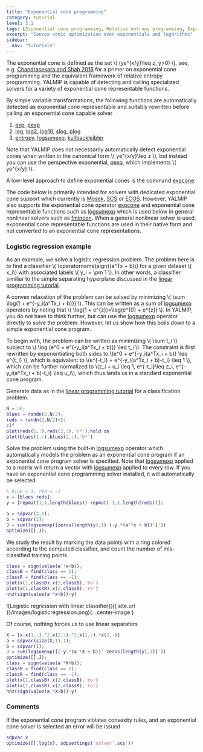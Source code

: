```yaml
---
title: "Exponential cone programming"
category: tutorial
level: 3.1
tags: [Exponential cone programming, Relative entropy programming, Exponential and logarithmic functions, Logistic regression, Classification]
excerpt: "Convex conic optimization over exponentials and logarithms"
sidebar:
  nav: "tutorials"
---
```


The exponential cone is defined as the set \\(  (ye^{x/y}\leq z, y>0) \\), see, e.g. [Chandrasekara and Shah 2016](/reference/chandrasekaran2016) for a primer on exponential cone programming and the equivalent framework of relative entropy programming. YALMIP is capable of detecting and calling specialized solvers for a variety of exponential cone representable functions. 

By simple variable transformations, the following functions are automatically detected as exponential cone representable and suitably rewritten before calling an exponential cone capable solver

1. [exp](/command/exp), [pexp](/command/pexp)
2. [log](/command/log), [log2](/command/log), [log10](/command/log), [slog](/command/log), [plog](/command/plog)
3. [entropy](/command/entropy), [logsumexp](/command/logsumexp), [kullbackleibler](/command/kullbackleibler)

Note that YALMIP does not necessarily automatically detect exponential cones when written in the canonical form \\( ye^{x/y}\leq z \\), but instead you can use the perspective exponential, [pexp](/command/pexp), which implements  \\( ye^{x/y} \\).

A low-level approach to define exponential cones is the command [expcone](/command/expcone).

The code below is primarily intended for solvers with dedicated exponential cone support which currently is [Mosek](/solver/mosek), [SCS](/solver/scs) or [ECOS](/solver/ecos). However, YALMIP also supports the exponential cone operator [expcone](/command/expcone) and exponential cone representable functions such as [logsumexp](/command/logsumexp) which is used below in general nonlinear solvers such as [fmincon](/solver/fmincon). When a general nonlinear solver is used, exponential cone representable functions are used in their native form and not converted to an exponential cone representations.

### Logistic regression example

As an example, we solve a logistic regression problem. The problem here is to find a classifier \\( \operatorname{sign}(a^Tx + b)\\) for a given dataset \\( x_i\\) with associated labels \\( y_i = \pm 1 \\). In other words, a classifier similiar to the simple separating hyperplane discussed in the [linear programming tutorial](/tutorial/linearprogramming). 

A convex relaxation of the problem can be solved by minimizing \\( \sum \log(1 + e^{-y_i(a^Tx_i + b)}) \\). This can be written as a sum of [logsumexp](/command/logsumexp) operators by noting that \\( \log(1 + e^{z})=\log(e^{0} + e^{z}) \\). In YALMIP, you do not have to think further, but can use the [logsumexp](/command/logsumexp) operator directly to solve the problem. However, let us show how this boils down to a simple exponential cone program.

To begin with, the problem can be written as minimizing \\( \sum t_i \\) subject to \\( \log (e^0 + e^{-y_i(a^Tx_i + b)}) \leq t_i \\). The constraint is first rewritten by exponentiating both sides to  \\(e^0 + e^{-y_i(a^Tx_i + b)} \leq e^{t_i} \\), which is equivalent to  \\(e^{-t_i} + e^{-y_i(a^Tx_i + b)-t_i} \leq 1 \\), which can be further normalized to \\(z_i + u_i \leq 1, e^{-t_i}\leq z_i, e^{-y_i(a^Tx_i + b)-t_i} \leq u_i\\), which thus lands us in a standard exponential cone program.

Generate data as in the [linear programming tutorial](/tutorial/linearprogramming) for a classification problem. 

````matlab
N = 50;
blues = randn(2,N/2);  
reds = randn(2,N/2)+2;
clf
plot(reds(1,:),reds(2,:),'r*');hold on
plot(blues(1,:),blues(2,:),'b*')
````

Solve the problem using the built-in [logsumexp](/command/logsumexp) operator which automatically models the problem as an exponential cone program if an exponential cone program solver is specified. Note that [logsumexp](/command/logsumexp) applied to a matrix will return a vector with  [logsumexp](/command/logsumexp) applied to every row. If you have an exponential cone programming solver installed, it will automatically be selected.

````matlab
% blue = 1, red = -1
x = [blues reds];
y = [repmat(1,1,length(blues)) repmat(-1,1,length(reds))];

a = sdpvar(2,1);
b = sdpvar(1);
J = sum(logsumexp([zeros(length(y),1) (-y.*(a'*x + b))']'))
optimize([],J);
````

We study the result by marking the data points with a ring colored according to the computed classifier, and count the number of mis-classified training points

````matlab
class = sign(value(a'*x+b));
classB = find(class == 1);
classR = find(class == -1);
plot(x(1,classB),x(2,classB),'bo')
plot(x(1,classR),x(2,classR),'ro')
nnz(sign(value(a'*x+b))-y)
````

![Logistic regression with linear classifier]({{ site.url }}/images/logisticregression.png){: .center-image }

Of course, nothing forces us to use linear separators

````matlab
X = [x;x(1,:).^2;x(2,:).^2;x(1,:).*x(2,:)]
a = sdpvar(size(X,1),1);
b = sdpvar(1);
J = sum(logsumexp([(-y.*(a'*X + b))' zeros(length(y),1)]'))
optimize([],J);
class = sign(value(a'*X+b));
classB = find(class == 1);
classR = find(class == -1);
plot(x(1,classB),x(2,classB),'bo')
plot(x(1,classR),x(2,classR),'ro')
nnz(sign(value(a'*X+b))-y)
````


### Comments

If the exponential cone program violates convexity rules, and an exponential cone solver is selected an error will be issued

````matlab
sdpvar x
optimize([],log(x), sdpsettings('solver',scs'))
````
